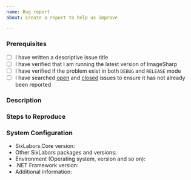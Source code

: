 ```yaml
---
name: Bug report
about: Create a report to help us improve

---
```


### Prerequisites

- [ ] I have written a descriptive issue title
- [ ] I have verified that I am running the latest version of ImageSharp
- [ ] I have verified if the problem exist in both `DEBUG` and `RELEASE` mode
- [ ] I have searched [open](https://github.com/SixLabors/Core/issues) and [closed](https://github.com/SixLabors/Core/issues?q=is%3Aissue+is%3Aclosed) issues to ensure it has not already been reported

### Description
<!-- A description of the bug or feature -->

### Steps to Reproduce
<!-- List of steps, sample code, failing test or link to a project that reproduces the behavior -->

### System Configuration
<!-- Tell us about the environment where you are experiencing the bug -->

- SixLabors.Core version:
- Other SixLabors packages and versions:
- Environment (Operating system, version and so on):
- .NET Framework version:
- Additional information:

<!-- Thanks for reporting the issue to SixLabors.Core! -->
